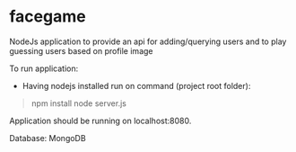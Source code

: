 # facegame
NodeJs application to provide an api for adding/querying users and to play guessing users based on profile image


To run application:
- Having nodejs installed run on command (project root folder):
> npm install
> node server.js

Application should be running on localhost:8080.


Database:
MongoDB

